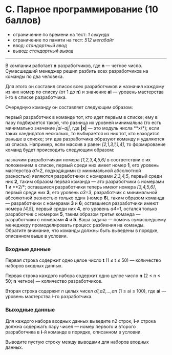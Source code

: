 # C. Парное программирование (10 баллов)
- ограничение по времени на тест: *1 секунда*
- ограничение по памяти на тест: *512 мегабайт*
- ввод: *стандартный ввод*
- вывод: *стандартный вывод*
***
В компании работает **n** разработчиков, где **n** — четное число. Сумасшедший менеджер решил разбить всех разработчиков на команды по два человека.

Для этого он составил список всех разработчиков и назначил каждому из них номер по списку (от 1 до **n**)
и значение **ai** — уровень мастерства **i**-го в списке разработчика.

Очередную команду он составляет следующим образом:

первый разработчик в команде тот, кто идет первым в списке;
ему в пару подбирается такой, что разница их уровней минимальна (то есть минимально значение *|ai−aj|*, где **|x|** — это модуль числа **x/*);
если таких кандидатов несколько, то выбирается из них тот, кто находится раньше в списке;
эти два разработчика образуют команду и удаляются из списка.
Например, если массив a равен *[2,1,3,1,1,4]*, то формирование команд будет происходить следующим образом:

назначим разработчикам номера *[1,2,3,4,5,6]* в соответствии с их положением в списке, первый среди них имеет номер **1**,
его уровень мастерства *a1=2*, подходящими (с минимальной абсолютной разностью) являются разработчики с номерами *2,3,4,5*,
первый среди них **2**, таким образом первая команда — это разработчики с номерами **1** и **2/*;
оставшиеся разработчики теперь имеют номера *[3,4,5,6]*, первый среди них **3**, его уровень *a3=3*,
разработчик с минимальной абсолютной разностью только один (номер **6**), таким образом команда — разработчики с номерами **3** и **6**;
оставшиеся разработчики имеют номера *[4,5]*, первый среди них **4**, его уровень *a4=1*,
остался только разработчик с номером **5**, таким образом третья команда — разработчики с номерами **4** и **5**.
Ваша задача — помочь сумасшедшему менеджеру промоделировать процесс разбиения на команды. Обратите внимание,
что команды должны быть выведены в порядке, описанном выше в условии.

### Входные данные
Первая строка содержит одно целое число **t** (1 ≤ t ≤ 50) — количество наборов входных данных.

Первая строка каждого набора содержит одно целое число **n** (2 ≤ n ≤ 50; **n** четное) — количество разработчиков.

Вторая строка содержит *n* целых чисел *a1,a2,…,an* (1 ≤ ai ≤ 100), где **ai** — уровень мастерства *i*-го разработчика.

### Выходные данные
Для каждого набора входных данных выведите n2 строк, **i**-я строка должна содержать пару чисел — номер
первого и второго разработчика в **i**-й команде в порядке, описанном в условии.

Выводите пустую строку между выводами для наборов входных данных.
